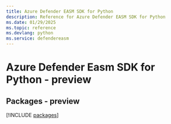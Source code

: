 ```yaml
---
title: Azure Defender EASM SDK for Python
description: Reference for Azure Defender EASM SDK for Python
ms.date: 01/29/2025
ms.topic: reference
ms.devlang: python
ms.service: defendereasm
---
```

# Azure Defender Easm SDK for Python - preview
## Packages - preview
[!INCLUDE [packages](defender-easm-index.md)]